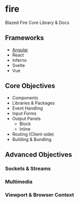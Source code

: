 # fire
Blazed Fire Core Library &amp; Docs

## Frameworks
- [Angular](https://github.com/blazed-space/fire-angular)
- React
- Inferno
- Svelte
- Vue

## Core Objectives
* Components
* Libraries & Packages
* Event Handling
* Input Forms
* Output Panels
	* Block
	* Inline
* Routing (Client-side)
* Building & Bundling

## Advanced Objectives
### Sockets & Streams
### Multimedia
### Viewport & Browser Context